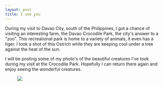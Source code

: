 ```yaml
---
layout: post
title: I see you
---
```


During my visit to Davao City, south of the 	Philippines, I got a chance of visiting an interesting farm, the Davao Crocodile Park, the city's answer to a "zoo".  This recreational park is home to a variety of animals, it even has a tiger.  I took a shot of this Ostrich while they are keeping cool under a tree against the heat of the sun.

I will be posting some of my photo's of the beautiful creatures I've took during my visit at the Crocodile Park.  Hopefully I can return there again and enjoy seeing the wonderful creatures.

<figure>
    <img src="https://c4.staticflickr.com/8/7667/17529126399_6be5e5f78b_n.jpg" class="thumbNail img-post" align="left">
</figure>